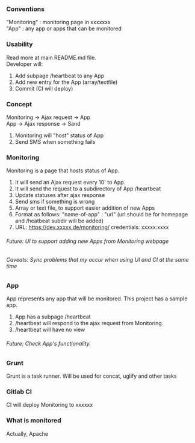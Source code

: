### Conventions
"Monitoring" : monitoring page in xxxxxxx   
"App" : any app or apps that can be monitored

### Usability
Read more at main README.md file.  
Developer will:
1. Add subpage /heartbeat to any App
2. Add new entry for the App (array/textfile)
3. Commit (CI will deploy)

### Concept
Monitoring -> Ajax request -> App  
App -> Ajax response -> Sand

1. Monitoring will "host" status of App
2. Send SMS when something fails

### Monitoring
Monitoring is a page that hosts status of App.  
1. It will send an Ajax request every 10' to App.
2. It will send the request to a subdirectory of App /heartbeat
3. Update statuses after ajax response
4. Send sms if something is wrong
5. Array or text file, to support easier addition of new Apps
6. Format as follows: "name-of-app" : "url" (url should be for homepage and /heatbeat subdir will be added)
7. URL: https://dev.xxxxx.de/monitoring/ credentials: xxxxx:xxxx
###### Future: UI to support adding new Apps from Monitoring webpage
###### Caveats: Sync problems that my occur when using UI and CI at the same time

### App
App represents any app that will be monitored. This project has a sample app.
1. App has a subpage /heartbeat
2. /heartbeat will respond to the ajax request from Monitoring.
3. /heartbeat will have no view 
###### Future: Check App's functionality.

### Grunt
Grunt is a task runner. Will be used for concat, uglify and other tasks

### Gitlab CI
CI will deploy Monitoring to xxxxxx

### What is monitored
Actually, Apache